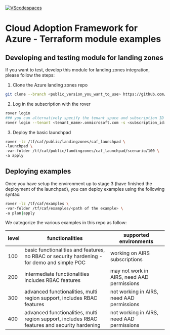 [![VScodespaces](https://img.shields.io/endpoint?url=https%3A%2F%2Faka.ms%2Fvso-badge)](https://online.visualstudio.com/environments/new?name=terraform-azurerm-caf-landingzone-modules&repo=aztfmod/terraform-azurerm-caf)

# Cloud Adoption Framework for Azure - Terraform module examples

## Developing and testing module for landing zones

If you want to test, develop this module for landing zones integration, please follow the steps:

1. Clone the Azure landing zones repo

```bash
git clone --branch <public_version_you_want_to_use> https://github.com/Azure/caf-terraform-landingzones.git /tf/caf/public
```

2. Log in the subscription with the rover

```bash
rover login
### you can alternatively specify the tenant space and subscription ID on command line arguments:
rover login --tenant <tenant_name>.onmicrosoft.com -s <subscription_id>
```

3. Deploy the basic launchpad

```bash
rover -lz /tf/caf/public/landingzones/caf_launchpad \
-launchpad \
-var-folder /tf/caf/public/landingzones/caf_launchpad/scenario/100 \
-a apply
```

## Deploying examples

Once you have setup the environment up to stage 3 (have finished the deployment of the launchpad), you can deploy examples using the following syntax:

```bash
rover -lz /tf/caf/examples \
-var-folder /tf/caf/examples/<path of the example> \
-a plan|apply
```

We categorize the various examples in this repo as follow:

| level | functionalities                                                                               | supported environments                     |
|-------|-----------------------------------------------------------------------------------------------|--------------------------------------------|
| 100   | basic functionalities and features, no RBAC or security hardening - for demo and simple POC   | working on AIRS subscriptions              |
| 200   | intermediate functionalities includes RBAC features                                           | may not work in AIRS, need AAD permissions |
| 300   | advanced functionalities, multi region support, includes RBAC features                        | not working in AIRS, need AAD permissions  |
| 400   | advanced functionalities, multi region support, includes RBAC features and security hardening | not working in AIRS, need AAD permissions  |
